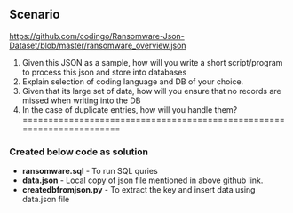 ## Scenario 

https://github.com/codingo/Ransomware-Json-Dataset/blob/master/ransomware_overview.json
 
1. Given this JSON as a sample, how will you write a short script/program to process this json and store into databases
2. Explain selection of coding language and DB of your choice.
3. Given that its large set of data, how will you ensure that no records are missed when writing into the DB
4. In the case of duplicate entries, how will you handle them?
======================================================================
### Created below code as solution
* **ransomware.sql** - To run SQL quries
* **data.json**  - Local copy of json file mentioned in above github link.
* **createdbfromjson.py** - To extract the key and insert data using data.json file
